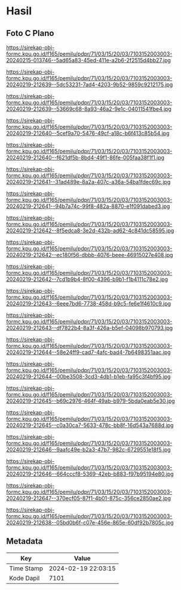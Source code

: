 # Hasil

## Foto C Plano

https://sirekap-obj-formc.kpu.go.id/f165/pemilu/pdpr/71/03/15/20/03/7103152003003-20240215-013746--5ad65a83-45ed-411e-a2b6-2f2515d4bb27.jpg

https://sirekap-obj-formc.kpu.go.id/f165/pemilu/pdpr/71/03/15/20/03/7103152003003-20240219-212639--5dc53231-7ad4-4203-9b52-9859c9212175.jpg

https://sirekap-obj-formc.kpu.go.id/f165/pemilu/pdpr/71/03/15/20/03/7103152003003-20240219-212639--53669c68-8a93-46a2-9e1c-04011541fbe4.jpg

https://sirekap-obj-formc.kpu.go.id/f165/pemilu/pdpr/71/03/15/20/03/7103152003003-20240219-212640--5cef9a70-5476-49cf-a18c-b6f413c85b54.jpg

https://sirekap-obj-formc.kpu.go.id/f165/pemilu/pdpr/71/03/15/20/03/7103152003003-20240219-212640--f621df5b-8bd4-49f1-86fe-005faa38f1f1.jpg

https://sirekap-obj-formc.kpu.go.id/f165/pemilu/pdpr/71/03/15/20/03/7103152003003-20240219-212641--31ad489e-8a2a-407c-a36a-54ba1fdec69c.jpg

https://sirekap-obj-formc.kpu.go.id/f165/pemilu/pdpr/71/03/15/20/03/7103152003003-20240219-212641--94b7a74c-99f8-482a-8870-e1f091dabed3.jpg

https://sirekap-obj-formc.kpu.go.id/f165/pemilu/pdpr/71/03/15/20/03/7103152003003-20240219-212642--8f5edca8-3e2d-432b-ad62-4c841dc58595.jpg

https://sirekap-obj-formc.kpu.go.id/f165/pemilu/pdpr/71/03/15/20/03/7103152003003-20240219-212642--ec180f56-dbbb-4076-beee-46915027e408.jpg

https://sirekap-obj-formc.kpu.go.id/f165/pemilu/pdpr/71/03/15/20/03/7103152003003-20240219-212642--7cd1b9b4-8f00-4396-b9b1-f1b4111c78e2.jpg

https://sirekap-obj-formc.kpu.go.id/f165/pemilu/pdpr/71/03/15/20/03/7103152003003-20240219-212643--6eee7bd6-7738-458d-b9c5-fe6e1f4610c9.jpg

https://sirekap-obj-formc.kpu.go.id/f165/pemilu/pdpr/71/03/15/20/03/7103152003003-20240219-212643--df7822b4-8a3f-426a-b5ef-04098b970793.jpg

https://sirekap-obj-formc.kpu.go.id/f165/pemilu/pdpr/71/03/15/20/03/7103152003003-20240219-212644--58e24ff9-cad7-4afc-bad4-7b6498351aac.jpg

https://sirekap-obj-formc.kpu.go.id/f165/pemilu/pdpr/71/03/15/20/03/7103152003003-20240219-212644--00be3508-3cd3-4db1-b1eb-fa95c3f4bf95.jpg

https://sirekap-obj-formc.kpu.go.id/f165/pemilu/pdpr/71/03/15/20/03/7103152003003-20240219-212645--b69c2976-464f-49ab-b979-5bda0eab5e30.jpg

https://sirekap-obj-formc.kpu.go.id/f165/pemilu/pdpr/71/03/15/20/03/7103152003003-20240219-212645--c0a30ca7-5633-478c-bb8f-16d543a7688d.jpg

https://sirekap-obj-formc.kpu.go.id/f165/pemilu/pdpr/71/03/15/20/03/7103152003003-20240219-212646--9aafc49e-b2a3-47b7-982c-6729551e18f5.jpg

https://sirekap-obj-formc.kpu.go.id/f165/pemilu/pdpr/71/03/15/20/03/7103152003003-20240219-212646--664cccf8-5369-42eb-b883-f97b95194e80.jpg

https://sirekap-obj-formc.kpu.go.id/f165/pemilu/pdpr/71/03/15/20/03/7103152003003-20240219-212647--370ecf05-87f1-4b01-875c-356ce2850ae2.jpg

https://sirekap-obj-formc.kpu.go.id/f165/pemilu/pdpr/71/03/15/20/03/7103152003003-20240219-212638--05bd0b6f-c07e-456e-865e-60df92b7805c.jpg


## Metadata

| Key        | Value               |
| ---------- | ------------------- |
| Time Stamp | 2024-02-19 22:03:15 |
| Kode Dapil | 7101                |



